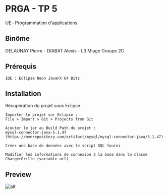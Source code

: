 # PRGA - TP 5

UE : Programmation d'applications

## Binôme

DELAUNAY Pierre - DIABAT Alexis - L3 Miage Groupe 2C


## Prérequis

```
IDE : Eclipse Neon JavaFX 64 Bits
```

## Installation

Récupération du projet sous Eclipse :

```
Importer le projet sur Eclipse :
File > Import > Git > Projects from Git

Ajouter le jar au Build Path du projet :  
mysql-connector-java-5.1.47 (https://mvnrepository.com/artifact/mysql/mysql-connector-java/5.1.47)

Créer une base de données avec le script SQL fourni

Modifier les informations de connexion à la base dans la classe ChargerGrille (variable url)
```

## Preview

![alt](https://i.imgur.com/NUjROmm.gif)